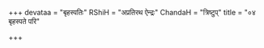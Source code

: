 +++
devataa = "बृहस्पतिः"
RShiH = "अप्रतिरथ ऐन्द्रः"
ChandaH = "त्रिष्टुप्"
title = "०४ बृहस्पते परि"

+++
